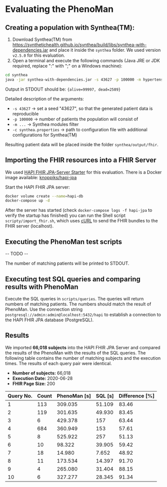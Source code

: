 # Evaluating the PhenoMan

## Creating a population with Synthea(TM):

1. Download Synthea(TM) from https://synthetichealth.github.io/synthea/build/libs/synthea-with-dependencies.jar
   and place it inside the `synthea` folder. We used version `v2.5.0` for this evaluation.
2. Open a terminal and execute the following commands (Java JRE or JDK required, replace ":" with ";" on a Windows machine):
```bash
cd synthea
java -jar synthea-with-dependencies.jar -s 43627 -p 100000 -m hypertension:metabolic*:wellness*:asthma:bronchitis:allerg* -c synthea.properties
```
Output in STDOUT should be: `{alive=99997, dead=2589}`

Detailed description of the arguments:
* `-s 43627` -> set a seed "43627", so that the generated patient data is reproducible
* `-p 100000` -> number of patients the population will consist of
* `-m ...` -> Synthea modules filter
* `-c synthea.properties` -> path to configuration file with additional configurations for Synthea(TM)

Resulting patient data will be placed inside the folder `synthea/output/fhir`.

## Importing the FHIR resources into a FHIR Server

We used [HAPI FHIR JPA-Server Starter](https://github.com/hapifhir/hapi-fhir-jpaserver-starter) for this evaluation.
There is a Docker image available: [knoppiks/hapi-jpa](https://hub.docker.com/r/knoppiks/hapi-jpa)

Start the HAPI FHIR JPA server:

```sh
docker volume create --name=hapi-db
docker-compose up -d
```

After the server has started (check `docker-compose logs -f hapi-jpa` to verify the startup has finished) you can run the Shell script `scripty/import_fhir.sh`, which uses [cURL](https://curl.haxx.se) to send the FHIR bundles to the FHIR server (localhost).

## Executing the PhenoMan test scripts

-- TODO --

The number of matching patients will be printed to STDOUT.

## Executing test SQL queries and comparing results with PhenoMan

Execute the SQL queries in `scripts/queries`. The queries will return numbers of matching patients. The numbers should match the result of PhenoMan.
Use the connection string `postgresql://admin:admin@localhost:5432/hapi` to establish a connection to the HAPI FHIR JPA database (PostgreSQL).

## Results

We imported **66,018 subjects** into the HAPI FHIR JPA Server and compared the results of the PhenoMan with the results of the SQL queries.
The following table contains the number of matching subjects and the execution times. The results of each query pair were identical.

* **Number of subjects:** 66,018
* **Execution Date:** 2020-06-28
* **FHIR Page Size:** 200

|Query No.|Count|PhenoMan [s]|SQL [s]|Difference [%]|
|---------|-----|------------|-------|--------------|
|1        |113  |309.035     |51.109 |83.46         |
|2        |119  |301.635     |49.930 |83.45         |
|3        |  6  |429.378     |157    |63.44         |
|4        |684  |360.949     |153    |57.61         |
|5        |  8  |525.922     |257    |51.13         |
|6        | 10  | 98.322     |39.905 |59.42         |
|7        | 18  | 14.980     | 7.652 |48.92         |
|8        | 11  |173.534     |14.397 |91.70         |
|9        |  4  |265.080     |31.404 |88.15         |
|10       |  6  |327.277     |28.345 |91.34         |

